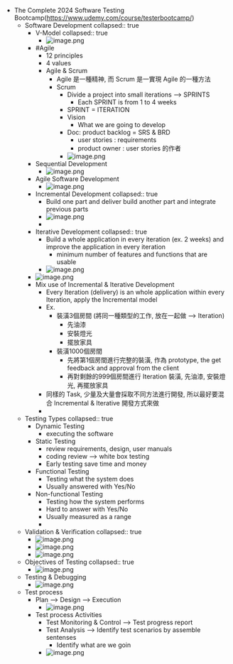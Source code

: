 - The Complete 2024 Software Testing Bootcamp(https://www.udemy.com/course/testerbootcamp/)
	- Software Development
	  collapsed:: true
		- V-Model
		  collapsed:: true
			- ![image.png](../assets/image_1715146620863_0.png)
		- #Agile
			- 12 principles
			- 4 values
			- Agile & Scrum
				- Agile 是一種精神, 而 Scrum 是一實現 Agile 的一種方法
				- Scrum
					- Divide a project into small iterations --> SPRINTS
						- Each  SPRINT is  from 1 to 4 weeks
					- SPRINT = ITERATION
					- Vision
						- What we are going to develop
					- Doc: product backlog = SRS & BRD
						- user stories : requirements
						- product owner : user stories 的作者
					- ![image.png](../assets/image_1715147304060_0.png)
		- Sequential Development
			- ![image.png](../assets/image_1715147799514_0.png)
		- Agile Software Development
			- ![image.png](../assets/image_1715147870504_0.png)
		- Incremental Development
		  collapsed:: true
			- Build one part and deliver build another part and integrate previous parts
			- ![image.png](../assets/image_1715138633972_0.png)
			-
		- Iterative Development
		  collapsed:: true
			- Build a whole application in every iteration (ex. 2 weeks) and improve the application in every iteration
				- minimum number of features and functions that are usable
			- ![image.png](../assets/image_1715138619883_0.png)
		- ![image.png](../assets/image_1715138867066_0.png)
		- Mix use of Incremental & Iterative Development
			- Every Iteration (delivery) is an whole application within every Iteration, apply the Incremental model
			- Ex.
				- 裝潢3個房間 (將同一種類型的工作, 放在一起做 --> Iteration)
					- 先油漆
					- 安裝燈光
					- 擺放家具
				- 裝潢1000個房間
					- 先將第1個房間進行完整的裝潢, 作為 prototype, the get feedback and approval from the client
					- 再對剩餘的999個房間進行 Iteration 裝潢, 先油漆, 安裝燈光, 再擺放家具
			- 同樣的 Task, 少量及大量會採取不同方法進行開發, 所以最好要混合 Incremental & Iterative 開發方式來做
			-
	- Testing Types
	  collapsed:: true
		- Dynamic Testing
			- executing the software
		- Static Testing
			- review requirements, design, user manuals
			- coding review --> white box testing
			- Early testing save time and money
		- Functional Testing
			- Testing what the system does
			- Usually answered with Yes/No
		- Non-functional Testing
			- Testing how the system performs
			- Hard to answer with Yes/No
			- Usually measured as a range
			-
	- Validation & Verification
	  collapsed:: true
		- ![image.png](../assets/image_1715309692813_0.png)
		- ![image.png](../assets/image_1715309743408_0.png)
		- ![image.png](../assets/image_1715309791866_0.png)
	- Objectives of Testing
	  collapsed:: true
		- ![image.png](../assets/image_1715310148716_0.png)
	- Testing & Debugging
		- ![image.png](../assets/image_1715310490590_0.png)
	- Test process
		- Plan --> Design --> Execution
			- ![image.png](../assets/image_1715310843676_0.png)
		- Test process Activities
			- Test Monitoring & Control --> Test progress report
			- Test Analysis --> Identify test scenarios by assemble sentenses
				- Identify what are we goin
			- ![image.png](../assets/image_1715310890202_0.png)
